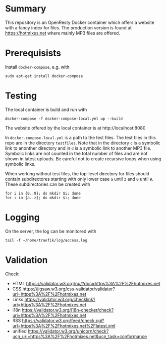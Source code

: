 # Summary

This repository is an OpenResty Docker container which offers a website with a
fancy index for files. The production version is found at https://hotmixes.net
where mainly MP3 files are offered.

# Prerequisists

Install `docker-compose`, e.g. with

    sudo apt-get install docker-compose

# Testing

The local container is build and run with

    docker-compose -f docker-compose-local.yml up --build

The website offered by the local container is at http://localhost:8080

In `docker-compose-local.yml` is a path to the test files. The test files in
this repo are in the directory `testfiles`. Note that in the directory `c` is
a symbolic link to anonther directory and in `d` is a symbolic link to another
MP3 file. Symbolic links are not counted in the total number of files and are
not shown in latest uploads. Be careful not to create recursive loops when using
symbolic links.

When working without test files, the top-level directory for files should
contain subdirectores starting with only lower case `a` until `z` and `0` until
`9`. These subdirectories can be created with

    for i in {0..9}; do mkdir $i; done
    for i in {a..z}; do mkdir $i; done

# Logging

On the server, the log can be monitored with

    tail -f ~/home/traefik/log/access.log

# Validation

Check:
- HTML https://validator.w3.org/nu/?doc=https%3A%2F%2Fhotmixes.net
- CSS https://jigsaw.w3.org/css-validator/validator?uri=https%3A%2F%2Fhotmixes.net
- Links https://validator.w3.org/checklink?uri=https%3A%2F%2Fhotmixes.net
- i18n https://validator.w3.org/i18n-checker/check?uri=https%3A%2F%2Fhotmixes.net
- RSS https://validator.w3.org/feed/check.cgi?url=https%3A%2F%2Fhotmixes.net%2Flatest.xml
- unified https://validator.w3.org/unicorn/check?ucn_uri=https%3A%2F%2Fhotmixes.net&ucn_task=conformance
